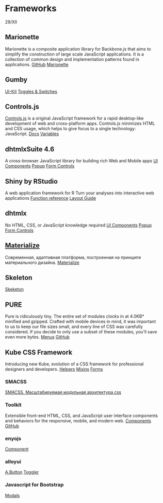 

# Frameworks

29/XII


## Marionette 
Marionette is a composite application library for Backbone.js that aims to simplify the construction of large scale JavaScript applications. It is a collection of common design and implementation patterns found in applications.
[GitHub](https://github.com/marionettejs/backbone.marionette)
[Marionette ](http://marionettejs.com/docs/current/)

## Gumby
[UI-Kit](http://www.gumbyframework.com/docs/ui-kit/)
[Toggles & Switches](http://www.gumbyframework.com/docs/components/#!/)

## Controls.js
[Controls.js](http://controlsjs.com/) is a original JavaScript framework for a rapid desktop-like development of web and cross-platform apps. Controls.js minimizes HTML and CSS usage, which helps to give focus to a single technology: JavaScript.
[Docs](http://controlsjs.com/docs/5.0.0/files/ng_basic/basic-js.html)
[Variables](http://controlsjs.com/docs/5.0.0/index/Variables.html)

## dhtmlxSuite 4.6
A cross-browser JavaScript library for building rich Web and Mobile apps
[UI Components](http://docs.dhtmlx.com/)
[Popup](http://docs.dhtmlx.com/popup__index.html)
[Form Controls](http://docs.dhtmlx.com/form__controls_list.html#block)


## Shiny by RStudio
A web application framework for R Turn your analyses into interactive web applications
[Function reference](http://shiny.rstudio.com/reference/shiny/latest/)
[Layout Guide](http://shiny.rstudio.com/articles/layout-guide.html)

## dhtmlx
No HTML, CSS, or JavaScript knowledge required
[UI Components](http://docs.dhtmlx.com/)
[Popup](http://docs.dhtmlx.com/popup__index.html)
[Form Controls](http://docs.dhtmlx.com/form__controls_list.html#block)

## [Materialize](http://materializecss.com/)
Современная, адаптивная платформа, построенная на принципе материального дизайна.
[Materialize](http://materializecss.com/)



## Skeleton
[Skeketon](http://getskeleton.com)

## PURE
Pure is ridiculously tiny. The entire set of modules clocks in at 4.0KB* minified and gzipped. Crafted with mobile devices in mind, it was important to us to keep our file sizes small, and every line of CSS was carefully considered. If you decide to only use a subset of these modules, you'll save even more bytes.
[Menus](http://purecss.io/menus/)
[GitHub](https://github.com/yahoo/pure/)

## Kube CSS Framework
Introducing new Kube, evolution of a CSS framework
for professional designers and developers.
[Helpers](https://imperavi.com/kube/css/helpers/)
[Mixins](https://imperavi.com/kube/css/mixins/)
[Forms](https://imperavi.com/kube/css/forms/)


### SMACSS
[SMACSS. Масштабируемая модульная архитектура css](http://www.slideshare.net/sysiq/smacss-css)


### Toolkit

Extensible front-end HTML, CSS, and JavaScript user interface components and behaviors for the responsive, mobile, and modern web.
[Components](http://titon.io/en/toolkit/2.1.6/components)
[GitHub](https://github.com/titon/toolkit)

### enyojs
[Component](http://enyojs.com/docs/latest/#/kind/enyo.Component)


### alloyui
[A.Button](http://alloyui.com/api/classes/A.Button.html)
[Toggler](http://alloyui.com/examples/toggler/)


### Javascript for Bootstrap
[Modals ](https://bootstrapdocs.com/v1.4.0/docs/javascript.html#modal)